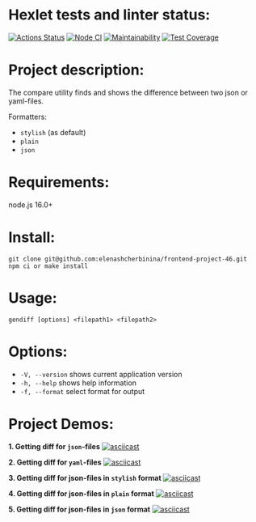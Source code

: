 # Hexlet tests and linter status:

[![Actions Status](https://github.com/elenashcherbinina/frontend-project-46/workflows/hexlet-check/badge.svg)](https://github.com/elenashcherbinina/frontend-project-46/actions)
[![Node CI](https://github.com/elenashcherbinina/frontend-project-46/actions/workflows/nodejs.yml/badge.svg)](https://github.com/elenashcherbinina/frontend-project-46/actions/workflows/nodejs.yml)
[![Maintainability](https://api.codeclimate.com/v1/badges/83a85c1fbd15ca143ee0/maintainability)](https://codeclimate.com/github/elenashcherbinina/frontend-project-46/maintainability)
[![Test Coverage](https://api.codeclimate.com/v1/badges/83a85c1fbd15ca143ee0/test_coverage)](https://codeclimate.com/github/elenashcherbinina/frontend-project-46/test_coverage)

# Project description:

The compare utility finds and shows the difference between two json or yaml-files.

Formatters:

- `stylish` (as default)
- `plain`
- `json`

# Requirements:

node.js 16.0+

# Install:

```
git clone git@github.com:elenashcherbinina/frontend-project-46.git
npm ci or make install
```

# Usage:

```
gendiff [options] <filepath1> <filepath2>
```

# Options:

- `-V, --version` shows current application version
- `-h, --help` shows help information
- `-f, --format` select format for output

# Project Demos:

**1. Getting diff for `json`-files**
[![asciicast](https://asciinema.org/a/o1412RIu6ckAfIxS7s75goXIn.svg)](https://asciinema.org/a/o1412RIu6ckAfIxS7s75goXIn)

**2. Getting diff for `yaml`-files**
[![asciicast](https://asciinema.org/a/xnGlkJIA2DX84TVbcxUo0oGA1.svg)](https://asciinema.org/a/xnGlkJIA2DX84TVbcxUo0oGA1)

**3. Getting diff for json-files in `stylish` format**
[![asciicast](https://asciinema.org/a/5lyQZAMFb5gaPmLygQWLug5yW.svg)](https://asciinema.org/a/5lyQZAMFb5gaPmLygQWLug5yW)

**4. Getting diff for json-files in `plain` format**
[![asciicast](https://asciinema.org/a/zE2BVg14jKpRB8C9nC53dE9i8.svg)](https://asciinema.org/a/zE2BVg14jKpRB8C9nC53dE9i8)

**5. Getting diff for json-files in `json` format**
[![asciicast](https://asciinema.org/a/CK12SPfcJp0VRbQ4gl3kh6meW.svg)](https://asciinema.org/a/CK12SPfcJp0VRbQ4gl3kh6meW)
